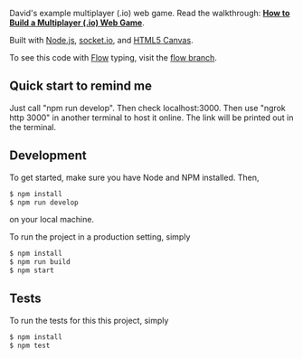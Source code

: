 David's example multiplayer (.io) web game. Read the walkthrough: [**How to Build a Multiplayer (.io) Web Game**](https://victorzhou.com/blog/build-an-io-game-part-1/).

Built with [Node.js](https://nodejs.org/), [socket.io](https://socket.io/), and [HTML5 Canvas](https://www.w3schools.com/html/html5_canvas.asp).

To see this code with [Flow](https://flow.org/) typing, visit the [flow branch](https://github.com/vzhou842/example-.io-game/tree/flow).

## Quick start to remind me
Just call "npm run develop". Then check localhost:3000.
Then use "ngrok http 3000" in another terminal to host it online. The link will be printed out in the terminal.


## Development

To get started, make sure you have Node and NPM installed. Then,

```bash
$ npm install
$ npm run develop
```

on your local machine.

To run the project in a production setting, simply

```bash
$ npm install
$ npm run build
$ npm start
```

## Tests

To run the tests for this this project, simply

```bash
$ npm install
$ npm test
```
